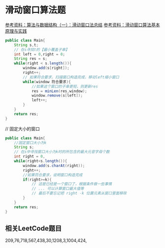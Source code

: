 # 滑动窗口算法题
[参考资料：算法与数据结构（一）：滑动窗口法总结](https://blog.csdn.net/Dby_freedom/article/details/89066140)
[参考资料：滑动窗口算法基本原理与实践](https://www.cnblogs.com/huansky/p/13488234.html)
```java
public class Main{
    String s,t;
    // 在s寻找t的【最小覆盖子串】
    int left = 0,right = 0;
    String res = s;
    while(right < s.length()){
        window.add(s[right]);
        right++;
        // 如果符合要求，扫描窗口构造完成，移动left缩小窗口
        while(window 符合要求){
            //如果这个窗口的子串更短，则更新res
            res = minLen(res,window);
            window.remove(s[left]);
            left++;
        }
    }
    return res;
}
```
// 固定大小的窗口
```java
public class Main{
    //固定窗口大小为k
    String s;
    // 在s中寻找窗口大小为k时的所包含的最大元音字母个数
    int right = 0,
    while(right<s.length()){
        window.add(s.charAt(right));
        right++;
        //如果符合要求，说明窗口构造完成
        if(right>=k){
            // 这是已经是一个窗口了，根据条件做一些事情
            // ... 可以计算窗口最大值等 
            // 最后不要忘记把 right -k 位置元素从窗口里面移除
        }    
    }
    return res;
}
```
## 相关LeetCode题目
209,76,718,567,438,30,1208,3,1004,424,